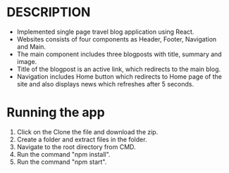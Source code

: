 # DESCRIPTION

* Implemented single page travel blog application using React. 
* Websites consists of four components as Header, Footer, Navigation and Main. 
* The main component includes three blogposts with title, summary and image.
* Title of the blogpost is an active link, which redirects to the main blog. 
* Navigation includes Home button which redirects to Home page of the site and also displays news which refreshes after 5 seconds. 

# Running the app

1. Click on the Clone the file and download the zip.
2. Create a folder and extract files in the folder. 
3. Navigate to the root directory from CMD. 
4. Run the command "npm install".
5. Run the command "npm start". 
